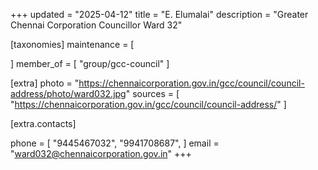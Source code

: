 +++
updated = "2025-04-12"
title = "E. Elumalai"
description = "Greater Chennai Corporation Councillor Ward 32"

[taxonomies]
maintenance = [

]
member_of = [
    "group/gcc-council"
]

[extra]
photo = "https://chennaicorporation.gov.in/gcc/council/council-address/photo/ward032.jpg"
sources = [
    "https://chennaicorporation.gov.in/gcc/council/council-address/"
]

[extra.contacts]

phone = [
    "9445467032",
    "9941708687",
    ]
email = "ward032@chennaicorporation.gov.in"
+++